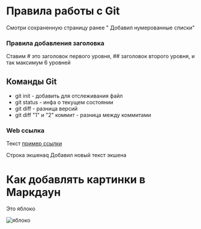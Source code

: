 # Правила работы с Git

Смотри сохраненную страницу ранее " Добавил нумерованные списки"

### Правила добавления заголовка
Ставим # это заголовок первого уровня, ## заголовок второго уровня, и так максимум 6 уровней

## Команды Git

* git init - добавить для отслеживания файл
* git status - инфа о текущем состоянии
* git diff - разница версий
* git diff "1" и "2" коммит - разница между коммитами

### Web ссылка
Текст [пример ссылки](exampel.com "всплывающая подсказка") 

Строка экшенаq
Добавил новый текст экшена

# Как добавлять картинки в Маркдаун
Это яблоко

![яблоко](Яблоко.png)